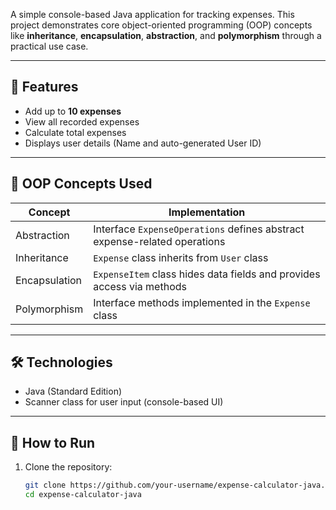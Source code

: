 A simple console-based Java application for tracking expenses. This project demonstrates core object-oriented programming (OOP) concepts like **inheritance**, **encapsulation**, **abstraction**, and **polymorphism** through a practical use case.

---

## 📌 Features

- Add up to **10 expenses**
- View all recorded expenses
- Calculate total expenses
- Displays user details (Name and auto-generated User ID)

---

## 🧠 OOP Concepts Used

| Concept       | Implementation                                                                 |
|---------------|----------------------------------------------------------------------------------|
| Abstraction   | Interface `ExpenseOperations` defines abstract expense-related operations       |
| Inheritance   | `Expense` class inherits from `User` class                                       |
| Encapsulation | `ExpenseItem` class hides data fields and provides access via methods           |
| Polymorphism  | Interface methods implemented in the `Expense` class                             |

---

## 🛠️ Technologies

- Java (Standard Edition)
- Scanner class for user input (console-based UI)

---

## 🚀 How to Run

1. Clone the repository:
   ```bash
   git clone https://github.com/your-username/expense-calculator-java.git
   cd expense-calculator-java
